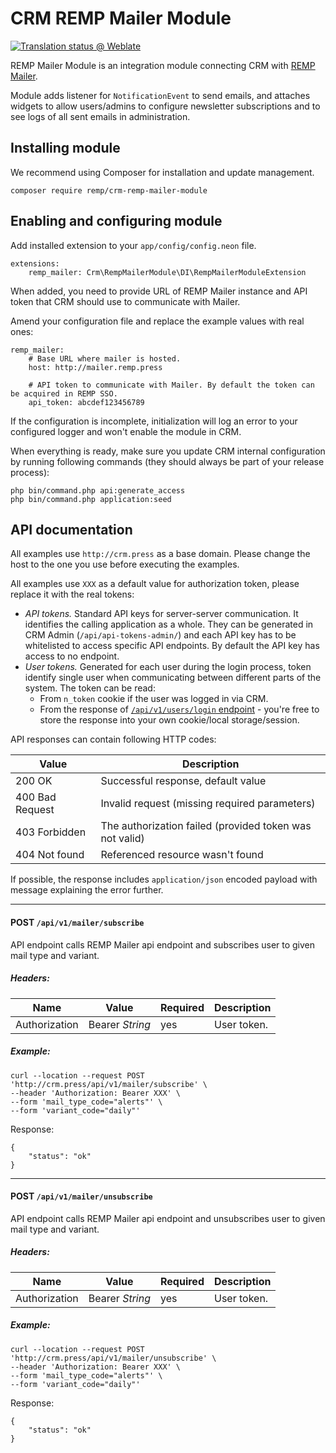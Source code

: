 # CRM REMP Mailer Module

[![Translation status @ Weblate](https://hosted.weblate.org/widgets/remp-crm/-/remp_mailer-module/svg-badge.svg)](https://hosted.weblate.org/projects/remp-crm/remp_mailer-module/)

REMP Mailer Module is an integration module connecting CRM with [REMP Mailer](https://github.com/remp2020/remp/tree/master/Mailer).

Module adds listener for `NotificationEvent` to send emails, and attaches widgets to allow users/admins to configure newsletter subscriptions and to see logs of all sent emails in administration.

## Installing module

We recommend using Composer for installation and update management.

```shell
composer require remp/crm-remp-mailer-module
```

## Enabling and configuring module

Add installed extension to your `app/config/config.neon` file.

```neon
extensions:
	remp_mailer: Crm\RempMailerModule\DI\RempMailerModuleExtension
```

When added, you need to provide URL of REMP Mailer instance and API token that CRM should use to communicate with Mailer.

Amend your configuration file and replace the example values with real ones:

```neon
remp_mailer:
    # Base URL where mailer is hosted.
    host: http://mailer.remp.press

    # API token to communicate with Mailer. By default the token can be acquired in REMP SSO.
    api_token: abcdef123456789
```

If the configuration is incomplete, initialization will log an error to your configured logger and won't enable the module in CRM.

When everything is ready, make sure you update CRM internal configuration by running following commands (they should always be part of your release process):

```
php bin/command.php api:generate_access
php bin/command.php application:seed
```

## API documentation

All examples use `http://crm.press` as a base domain. Please change the host to the one you use
before executing the examples.

All examples use `XXX` as a default value for authorization token, please replace it with the
real tokens:

* *API tokens.* Standard API keys for server-server communication. It identifies the calling application as a whole.
  They can be generated in CRM Admin (`/api/api-tokens-admin/`) and each API key has to be whitelisted to access
  specific API endpoints. By default the API key has access to no endpoint.
* *User tokens.* Generated for each user during the login process, token identify single user when communicating between
  different parts of the system. The token can be read:
    * From `n_token` cookie if the user was logged in via CRM.
    * From the response of [`/api/v1/users/login` endpoint](https://github.com/remp2020/crm-users-module#post-apiv1userslogin) -
      you're free to store the response into your own cookie/local storage/session.

API responses can contain following HTTP codes:

| Value | Description |
| --- | --- |
| 200 OK | Successful response, default value | 
| 400 Bad Request | Invalid request (missing required parameters) | 
| 403 Forbidden | The authorization failed (provided token was not valid) | 
| 404 Not found | Referenced resource wasn't found | 

If possible, the response includes `application/json` encoded payload with message explaining
the error further.

---

#### POST `/api/v1/mailer/subscribe`

API endpoint calls REMP Mailer api endpoint and subscribes user to given mail type and variant.

##### *Headers:*

| Name | Value | Required | Description |
| --- |---| --- | --- |
| Authorization | Bearer *String* | yes | User token. |

##### *Example:*
```shell
curl --location --request POST 'http://crm.press/api/v1/mailer/subscribe' \
--header 'Authorization: Bearer XXX' \
--form 'mail_type_code="alerts"' \
--form 'variant_code="daily"'
```

Response:

```json5
{
    "status": "ok"
}
```

--- 

#### POST `/api/v1/mailer/unsubscribe`

API endpoint calls REMP Mailer api endpoint and unsubscribes user to given mail type and variant.

##### *Headers:*

| Name | Value | Required | Description |
| --- |---| --- | --- |
| Authorization | Bearer *String* | yes | User token. |

##### *Example:*
```shell
curl --location --request POST 'http://crm.press/api/v1/mailer/unsubscribe' \
--header 'Authorization: Bearer XXX' \
--form 'mail_type_code="alerts"' \
--form 'variant_code="daily"'
```

Response:

```json5
{
    "status": "ok"
}
```

